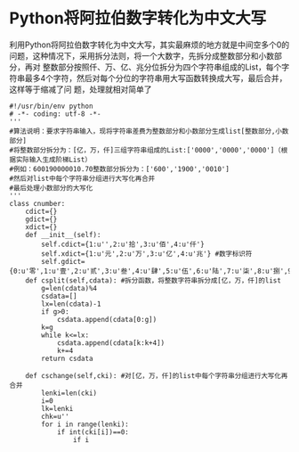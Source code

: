 # Python将阿拉伯数字转化为中文大写

利用Python将阿拉伯数字转化为中文大写，其实最麻烦的地方就是中间空多个0的问题，这种情况下，采用拆分法则，将一个大数字，先拆分成整数部分和小数部分，再对
整数部分按照仟、万、亿、兆分位拆分为四个字符串组成的List，每个字符串最多4个字符，然后对每个分位的字符串用大写函数转换成大写，最后合并，这样等于缩减了问
题，处理就相对简单了  

    
    
    #!/usr/bin/env python
    # -*- coding: utf-8 -*-
    '''
    #算法说明：要求字符串输入，现将字符串差费为整数部分和小数部分生成list[整数部分,小数部分]
    #将整数部分拆分为：[亿，万，仟]三组字符串组成的List:['0000','0000','0000']（根据实际输入生成阶梯List）
    #例如：600190000010.70整数部分拆分为：['600','1900','0010']
    #然后对list中每个字符串分组进行大写化再合并
    #最后处理小数部分的大写化
    '''
    class cnumber:
        cdict={}
        gdict={}
        xdict={}
        def __init__(self):
            self.cdict={1:u'',2:u'拾',3:u'佰',4:u'仟'}
            self.xdict={1:u'元',2:u'万',3:u'亿',4:u'兆'} #数字标识符
            self.gdict={0:u'零',1:u'壹',2:u'贰',3:u'叁',4:u'肆',5:u'伍',6:u'陆',7:u'柒',8:u'捌',9:u'玖'}     
        def csplit(self,cdata): #拆分函数，将整数字符串拆分成[亿，万，仟]的list
            g=len(cdata)%4
            csdata=[]
            lx=len(cdata)-1
            if g>0:
                csdata.append(cdata[0:g])
            k=g
            while k<=lx:
                csdata.append(cdata[k:k+4])
                k+=4
            return csdata
                     
        def cschange(self,cki): #对[亿，万，仟]的list中每个字符串分组进行大写化再合并
            lenki=len(cki)
            i=0
            lk=lenki
            chk=u''
            for i in range(lenki):
                if int(cki[i])==0:
                    if i

